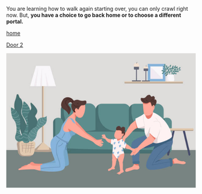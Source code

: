 You are learning how to walk again starting over, you can only crawl right now. But, **you have a choice to go back home or to choose a different portal.**


[home](home.md)


[Door 2](door-2.md)


![kid](../kid.jpg)
